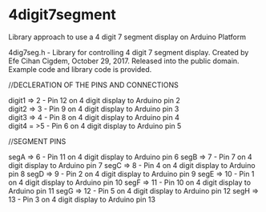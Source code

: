 # 4digit7segment
Library approach to use a 4 digit 7 segment display on Arduino Platform

4dig7seg.h - Library for controlling 4 digit 7 segment display.
Created by Efe Cihan Cigdem, October 29, 2017.
Released into the public domain.\
Example code and library code is provided.


//DECLERATION OF THE PINS AND CONNECTIONS

digit1 => 2 - Pin 12 on 4 digit display to Arduino pin 2\
digit2 => 3 - Pin 9 on 4 digit display to Arduino pin 3\
digit3 => 4 - Pin 8 on 4 digit display to Arduino pin 4\
digit4 = >5 - Pin 6 on 4 digit display to Arduino pin 5

//SEGMENT PINS

segA => 6 - Pin 11 on 4 digit display to Arduino pin 6
segB => 7 - Pin 7 on 4 digit display to Arduino pin 7
segC => 8 - Pin 4 on 4 digit display to Arduino pin 8
segD => 9 - Pin 2 on 4 digit display to Arduino pin 9
segE => 10 - Pin 1 on 4 digit display to Arduino pin 10
segF => 11 - Pin 10 on 4 digit display to Arduino pin 11
segG => 12 - Pin 5 on 4 digit display to Arduino pin 12
segH => 13 - Pin 3 on 4 digit display to Arduino pin 13
